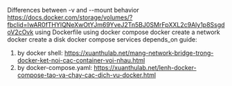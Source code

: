 Differences between -v and --mount behavior
  https://docs.docker.com/storage/volumes/?fbclid=IwAR0fTHYlQNeXwOtYJm69YveJ2Tn5BJ0SMrFpXXL2c9Aly1p8SsgdoV2cOvk
using Dockerfile
using docker compose
docker create a network
docker create a disk
docker compose
  services
  depends_on
guide:
  1. by docker shell: https://xuanthulab.net/mang-network-bridge-trong-docker-ket-noi-cac-container-voi-nhau.html
  2. by docker-compose.yaml: https://xuanthulab.net/lenh-docker-compose-tao-va-chay-cac-dich-vu-docker.html